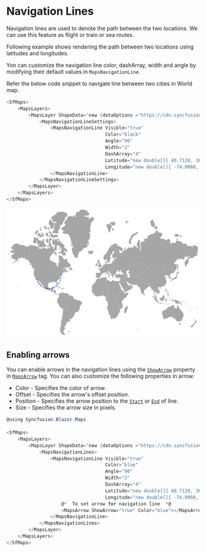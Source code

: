 # Navigation Lines

Navigation lines are used to denote the path between the two locations. We can use this feature as flight or train or sea routes.

Following example shows rendering the path between two locations using latitudes and longitudes.

Yon can customize the navigation line color, dashArray, width and angle by modifying their default values in
`MapsNavigationLine`.

Refer the below code snippet to navigate line between two cities in World map.

```csharp
<SfMaps>
    <MapsLayers>
        <MapsLayer ShapeData='new {dataOptions ="https://cdn.syncfusion.com/maps/map-data/world-map.json"}'>
            <MapsNavigationLineSettings>
                <MapsNavigationLine Visible="true"
                                    Color="black"
                                    Angle="90"
                                    Width="2"
                                    DashArray="4"
                                    Latitude="new double[]{ 40.7128, 36.7783 }"
                                    Longitude="new double[]{ -74.0060, -119.4179 }">
                </MapsNavigationLine>
            </MapsNavigationLineSettings>
        </MapsLayer>
    </MapsLayers>
</SfMaps>
```

![Maps with navigation lines](./images/NavigationLine/Navigationline.png)

## Enabling arrows

You can enable arrows in the navigation lines using the [`ShowArrow`](https://help.syncfusion.com/cr/aspnetcore-blazor/Syncfusion.Blazor~Syncfusion.Blazor.Maps.MapsArrow~ShowArrow.html) property in [`MapsArrow`](https://help.syncfusion.com/cr/aspnetcore-blazor/Syncfusion.Blazor~Syncfusion.Blazor.Maps.MapsArrow_members.html) tag. You can also customize the following properties in arrow:

* Color - Specifies the color of arrow.
* Offset - Specifies the arrow's offset position.
* Position - Specifies the arrow position to the [`Start`](https://help.syncfusion.com/cr/aspnetcore-blazor/Syncfusion.Blazor~Syncfusion.Blazor.Maps.MapsArrow~Position.html) or [`End`](https://help.syncfusion.com/cr/aspnetcore-blazor/Syncfusion.Blazor~Syncfusion.Blazor.Maps.MapsArrow~Position.html) of line.
* Size - Specifies the arrow size in pixels.

```csharp
@using Syncfusion.Blazor.Maps

<SfMaps>
    <MapsLayers>
        <MapsLayer ShapeData='new {dataOptions ="https://cdn.syncfusion.com/maps/map-data/world-map.json"}'>
            <MapsNavigationLines>
                <MapsNavigationLine Visible="true"
                                    Color="blue"
                                    Angle="90"
                                    Width="2"
                                    DashArray="4"
                                    Latitude="new double[]{ 40.7128, 36.7783 }"
                                    Longitude="new double[]{ -74.0060, -119.4179 }">
                    @*  To set arrow for navigation line  *@
                    <MapsArrow ShowArrow="true" Color="blue"></MapsArrow>
                </MapsNavigationLine>
            </MapsNavigationLines>
        </MapsLayer>
    </MapsLayers>
</SfMaps>
```